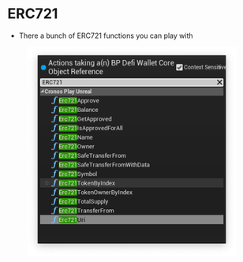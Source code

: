 # ERC721

* There a bunch of ERC721 functions you can play with

<figure><img src="../../../.gitbook/assets/image (13) (1).png" alt=""><figcaption></figcaption></figure>
